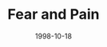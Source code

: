 ---
layout: message
category: message
series: "What Are You Running From?"
title: "Fear and Pain"
date: 1998-10-18
message_id: 422
---